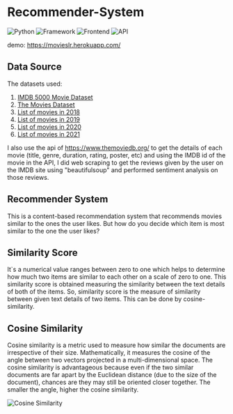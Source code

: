 # Recommender-System
![Python](https://img.shields.io/badge/Python-blue)
![Framework](https://img.shields.io/badge/Framework-Flask-yellow)
![Frontend](https://img.shields.io/badge/Frontend-HTML/CSS/JS-red)
![API](https://img.shields.io/badge/API-TMDB-fcba03)

demo: https://movieslr.herokuapp.com/

## Data Source

The datasets used:
1. [IMDB 5000 Movie Dataset](https://www.kaggle.com/carolzhangdc/imdb-5000-movie-dataset)
2. [The Movies Dataset](https://www.kaggle.com/rounakbanik/the-movies-dataset)
3. [List of movies in 2018](https://en.wikipedia.org/wiki/List_of_American_films_of_2018)
4. [List of movies in 2019](https://en.wikipedia.org/wiki/List_of_American_films_of_2019)
5. [List of movies in 2020](https://en.wikipedia.org/wiki/List_of_American_films_of_2020)
6. [List of movies in 2021](https://en.wikipedia.org/wiki/List_of_American_films_of_2021)

I also use the api of https://www.themoviedb.org/ to get the details of each movie (title, genre, duration, rating, poster, etc) and using the IMDB id of the movie in the API, I did web scraping to get the reviews given by the user on the IMDB site using "beautifulsoup" and performed sentiment analysis on those reviews.

## Recommender System

This is a content-based recommendation system that recommends movies similar to the ones the user likes. But how do you decide which item is most similar to the one the user likes?

## Similarity Score 

 It`s a numerical value ranges between zero to one which helps to determine how much two items are similar to each other on a scale of zero to one. This similarity score is obtained measuring the similarity between the text details of both of the items. So, similarity score is the measure of similarity between given text details of two items. This can be done by cosine-similarity.
 
 ## Cosine Similarity
 
 Cosine similarity is a metric used to measure how similar the documents are irrespective of their size. Mathematically, it measures the cosine of the angle between two vectors projected in a multi-dimensional space. The cosine similarity is advantageous because even if the two similar documents are far apart by the Euclidean distance (due to the size of the document), chances are they may still be oriented closer together. The smaller the angle, higher the cosine similarity.
 
 ![Cosine Similarity](https://user-images.githubusercontent.com/58336896/136577722-bb8fb099-56e4-47e8-93e9-6aed3df7e4bf.png)
